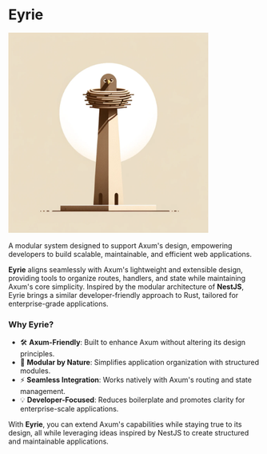# Eyrie

<img src="images/mascot.webp" width="400">

A modular system designed to support Axum's design, empowering developers to build scalable, maintainable, and efficient web applications.

**Eyrie** aligns seamlessly with Axum's lightweight and extensible design, providing tools to organize routes, handlers, and state while maintaining Axum's core simplicity. Inspired by the modular architecture of **NestJS**, Eyrie brings a similar developer-friendly approach to Rust, tailored for enterprise-grade applications.

### Why Eyrie?
- 🛠 **Axum-Friendly**: Built to enhance Axum without altering its design principles.
- 🚀 **Modular by Nature**: Simplifies application organization with structured modules.
- ⚡ **Seamless Integration**: Works natively with Axum's routing and state management.
- 💡 **Developer-Focused**: Reduces boilerplate and promotes clarity for enterprise-scale applications.

With **Eyrie**, you can extend Axum's capabilities while staying true to its design, all while leveraging ideas inspired by NestJS to create structured and maintainable applications.
